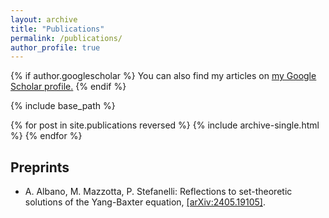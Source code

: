 ```yaml
---
layout: archive
title: "Publications"
permalink: /publications/
author_profile: true
---
```


{% if author.googlescholar %}
  You can also find my articles on <u><a href="{{author.googlescholar}}">my Google Scholar profile</a>.</u>
{% endif %}

{% include base_path %}

{% for post in site.publications reversed %}
  {% include archive-single.html %}
{% endfor %}

Preprints
---
  * A. Albano, M. Mazzotta, P. Stefanelli: Reflections to set-theoretic solutions of the Yang-Baxter equation, [[arXiv:2405.19105]](https://arxiv.org/abs/2405.19105).  
